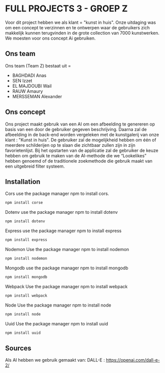# FULL PROJECTS 3 - GROEP Z

Voor dit project hebben we als klant = "kunst in huis". Onze uitdaging was om een concept te verzinnen en te ontwerpen waar de gebruikers zich makkelijk kunnen terugvinden in de grote collection van 7000 kunstwerken. We moesten voor ons concept Ai gebruiken.

## Ons team

Ons team (Team Z) bestaat uit = 
- BAGHDADI Anas
- SEN Izzet
- EL MAJDOUBI Wail
- RAUW Amaury
- MERSSEMAN Alexander

## Ons concept 

Ons project maakt gebruik van een AI om een afbeelding te genereren op basis van een door de gebruiker gegeven beschrijving.
Daarna zal de afbeelding in de back-end worden vergeleken met de kunstgalerij van onze klant : "Kunst in huis".
De gebruiker zal de mogelijkheid hebben om één of meerdere schilderijen op te slaan die zichtbaar zullen zijn in zijn favorietenlijst.
Bij het opstarten van de applicatie zal de gebruiker de keuze hebben om gebruik te maken van de AI-methode die we “Lookelikes” hebben genoemd of de traditionele zoekmethode die gebruik maakt van een uitgebreid filter systeem.



## Installation

Cors use the package manager npm to install cors.
```bash
npm install corse 
```

Dotenv use the package manager npm to install dotenv
```bash
npm install dotenv
```

Express use the package manager npm to install express
```bash
npm install express
```
Nodemon Use the package manager npm to install nodemon
```bash
npm install nodemon
```
Mongodb use the package manager npm to install mongodb 
```bash
npm install mongodb 
```
Webpack Use the package manager npm to install webpack
```bash
npm install webpack
```
Node Use the package manager npm to install node
```bash
npm install node
```
Uuid Use the package manager npm to install uuid
```bash
npm install uuid
```



## Sources

Als AI hebben we gebruik gemaakt van: DALL-E
: https://openai.com/dall-e-2/
